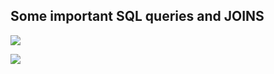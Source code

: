 ## Some important SQL queries and JOINS
![](https://i.pinimg.com/originals/d0/15/17/d01517fe8785f30f953b1a89f92abd9d.png)

![](https://i.pinimg.com/originals/ae/6e/99/ae6e9906853414a0dedddfe7a6dfd716.png)